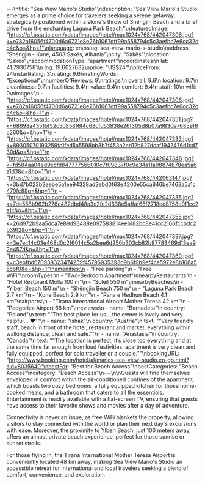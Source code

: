 ---\ntitle: "Sea View Mario's Studio"\ndescription: "Sea View Mario's Studio emerges as a prime choice for travelers seeking a serene getaway, strategically positioned within a stone's throw of Shëngjin Beach and a brief drive from the enchanting Laguna Park Beach."\nfeaturedImage: "https://cf.bstatic.com/xdata/images/hotel/max1024x768/442047306.jpg?k=e782a16056f4700d6a6721e8e26b1067dff99a558794c5c3aefbc7e6cc32dc4c&o=&hp=1"\nlanguage: en\nslug: sea-view-mario-s-studio\naddress: "Shëngjin - Kune, 4503 Sakës, Albania"\ncity: "Sakës"\nlocation: "Sakës"\naccommodationType: "apartment"\ncoordinates:\n  lat: 41.79307581\n  lng: 19.6027632\nprice: "US$24"\npriceFrom: 24\nstarRating: 3\nrating: 9.6\nratingWords: "Exceptional"\nnumberOfReviews: 9\nratings:\n  overall: 9.6\n  location: 9.7\n  cleanliness: 9.7\n  facilities: 9.4\n  value: 9.4\n  comfort: 9.4\n  staff: 10\n  wifi: 0\nimages:\n  - "https://cf.bstatic.com/xdata/images/hotel/max1024x768/442047306.jpg?k=e782a16056f4700d6a6721e8e26b1067dff99a558794c5c3aefbc7e6cc32dc4c&o=&hp=1"\n  - "https://cf.bstatic.com/xdata/images/hotel/max1024x768/442047351.jpg?k=68698a4351bf52c5b858f6f4c68cfd53838e26f305d8b07a9830e76859f6c260&o=&hp=1"\n  - "https://cf.bstatic.com/xdata/images/hotel/max1024x768/442047333.jpg?k=89305070193259fc1fed5a5598bb3b7f453a2ed12b827dcaf1942476d1cd730d&o=&hp=1"\n  - "https://cf.bstatic.com/xdata/images/hotel/max1024x768/442047348.jpg?k=fd584aa04ed9ecfd847777566010c7f09837f0c9e34a11a98874878ea5a6a1d3&o=&hp=1"\n  - "https://cf.bstatic.com/xdata/images/hotel/max1024x768/442063147.jpg?k=3bd7b023b2eebe5a1ee94328ad2ebd0f63e4200e55ca846be7463a5a1c470fc8&o=&hp=1"\n  - "https://cf.bstatic.com/xdata/images/hotel/max1024x768/442047335.jpg?k=7de558b962b276e482dbd48a3c2fc2d638e5affaf65f2718ed8758e0f1cc2a1c&o=&hp=1"\n  - "https://cf.bstatic.com/xdata/images/hotel/max1024x768/442047355.jpg?k=26d972b9aa5dca7e89d93488e097583814eeb182bc8e41cc2166fccbdc2b39f2&o=&hp=1"\n  - "https://cf.bstatic.com/xdata/images/hotel/max1024x768/442047337.jpg?k=3e7ec14c03e468d0c2f6014c5a2bee6d250b303cb82b87783469d13ea92e457d&o=&hp=1"\n  - "https://cf.bstatic.com/xdata/images/hotel/max1024x768/442047360.jpg?k=c3ebfbd670938323474259f45796935393b9b6f9b9ef4ca5972e8b108a55cbf0&o=&hp=1"\namenities:\n  - "Free parking"\n  - "Free WiFi"\nroomTypes:\n  - "Two-Bedroom Apartment"\nnearbyRestaurants:\n  - "Hotel Restorant Molla 100 m"\n  - "Soleil 550 m"\nnearbyBeaches:\n  - "Ylberi Beach 150 m"\n  - "Shëngjin Beach 750 m"\n  - "Laguna Park Beach 2.7 km"\n  - "Kune Beach 2.9 km"\n  - "Rana e Hedhun Beach 4.1 km"\nairports:\n  - "Tirana International Airport Mother Teresa 42 km"\n  - "Podgorica Airport 68 km"\nreviews:\n  - name: "Bernadeta"\n    country: "Poland"\n    text: "“The best place for us....the owner is lovely and very helpful....❤️”"\n  - name: "Ishak"\n    country: "Austria"\n    text: "“Very friendly staff, beach in front of the hotel, restaurant and market, everything within walking distance, clean and safe.”"\n  - name: "Anastasia"\n    country: "Canada"\n    text: "“The location is perfect, it’s close too everything and at the same time far enough from loud festivities. apartment is very clean and fully equipped, perfect for solo traveller or a couple.”"\nbookingURL: "https://www.booking.com/hotel/al/marios-sea-view-studio.en-gb.html?aid=8035640"\nbestFor: "Best for Beach Access"\nbestCategories: "Beach Access"\ncategory: "Beach Access"\n---\n\nGuests will find themselves enveloped in comfort within the air-conditioned confines of the apartment, which boasts two cozy bedrooms, a fully equipped kitchen for those home-cooked meals, and a bathroom that caters to all the essentials. Entertainment is readily available with a flat-screen TV, ensuring that guests have access to their favorite shows and movies after a day of adventure.

Connectivity is never an issue, as free WiFi blankets the property, allowing visitors to stay connected with the world or plan their next day's excursions with ease. Moreover, the proximity to Ylberi Beach, just 100 meters away, offers an almost private beach experience, perfect for those sunrise or sunset strolls.

For those flying in, the Tirana International Mother Teresa Airport is conveniently located 48 km away, making Sea View Mario's Studio an accessible retreat for international and local travelers seeking a blend of comfort, convenience, and exploration.